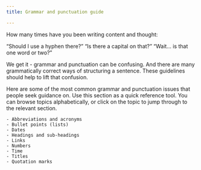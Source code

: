 ```yaml
---
title: Grammar and punctuation guide

---
```


How many times have you been writing content and thought:

“Should I use a hyphen there?” 
“Is there a capital on that?”
“Wait… is that one word or two?”

We get it - grammar and punctuation can be confusing. And there are many grammatically correct ways of structuring a sentence. These guidelines should help to lift that confusion. 

Here are some of the most common grammar and punctuation issues that people seek guidance on. Use this section as a quick reference tool. You can browse topics alphabetically, or click on the topic to jump through to the relevant section. 

    - Abbreviations and acronyms
    - Bullet points (lists)
    - Dates
    - Headings and sub-headings
    - Links
    - Numbers
    - Time
    - Titles 
    - Quotation marks
